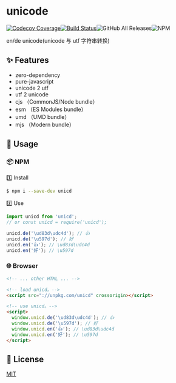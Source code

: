 # unicode

[![Codecov Coverage](https://img.shields.io/codecov/c/github/daolou/unicd/main.svg?style=flat-square)](https://codecov.io/gh/daolou/unicd)[![Build Status](https://www.travis-ci.org/daolou/unicd.svg?branch=main)](https://www.travis-ci.org/daolou/unicd)![GitHub All Releases](https://img.shields.io/github/downloads/daolou/unicd/total)![NPM](https://img.shields.io/npm/l/unicd)

en/de unicode(unicode 与 utf 字符串转换)

## ✨ Features

- zero-dependency
- pure-javascript
- unicode 2 utf
- utf 2 unicode
- cjs （CommonJS/Node bundle）
- esm （ES Modules bundle）
- umd （UMD bundle）
- mjs （Modern bundle）

## 🔨 Usage

### 📦 NPM

1️⃣ Install

```bash
$ npm i --save-dev unicd
```

2️⃣ Use

```js
import unicd from 'unicd';
// or const unicd = require('unicd');

unicd.de('\ud83d\udc4d'); // 👍
unicd.de('\u597d'); // 好
unicd.en('👍'); // \ud83d\udc4d
unicd.en('好'); // \u597d
```

### 🌐 Browser

```html
<!-- ... other HTML ... -->

<!-- load unicd。-->
<script src="://unpkg.com/unicd" crossorigin></script>

<!-- use unicd。-->
<script>
  window.unicd.de('\ud83d\udc4d'); // 👍
  window.unicd.de('\u597d'); // 好
  window.unicd.en('👍'); // \ud83d\udc4d
  window.unicd.en('好'); // \u597d
</script>

```

## 🥂 License

[MIT](./LICENSE)
